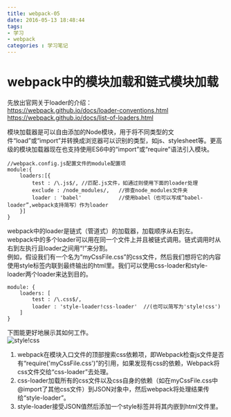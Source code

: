 ```yaml
---
title: webpack-05
date: 2016-05-13 18:48:44
tags:
- 学习
- webpack
categories : 学习笔记
---
```

# webpack中的模块加载和链式模块加载

先放出官网关于loader的介绍：  
https://webpack.github.io/docs/loader-conventions.html  
https://webpack.github.io/docs/list-of-loaders.html  

模块加载器是可以自由添加的Node模块，用于将不同类型的文件“load”或“import”并转换成浏览器可以识别的类型，如js、stylesheet等。更高级的模块加载器现在也支持使用ES6中的“import”或“require”语法引入模块。  
	
	//webpack.config.js配置文件的module配置项
	module:{
		loaders:[{
			test : /\.js$/,	//匹配.js文件，如通过则使用下面的loader处理
			exclude : /node_modules/,	//排查node_modules文件夹
			loader : 'babel'			//使用babel（也可以写成“babel-loader”,webpack支持简写）作为loader
		}]
	}
webpack中的loader是链式（管道式）的加载器，加载顺序从右到左。  
webpack中的多个loader可以用在同一个文件上并且被链式调用。链式调用时从右到左执行且loader之间用“!”来分割。  
例如，假设我们有一个名为“myCssFile.css”的css文件，然后我们想将它的内容使用style标签内联到最终输出的html里。我们可以使用css-loader和style-loader两个loader来达到目的。  

	module: {
		loaders: [
			test : /\.css$/,
			loader : 'style-loader!css-loader'  //(也可以简写为'style!css')
		]
	}
下图能更好地展示其如何工作。  
![style!css](/image/webpack/css-style.png)  
1. webpack在模块入口文件的顶部搜索css依赖项，即Webpack检查js文件是否有“require('myCssFile.css')”的引用，如果发现有css的依赖，Webpack将css文件交给“css-loader”去处理。  
2. css-loader加载所有的css文件以及css自身的依赖（如在myCssFile.css中@import了其他css文件）到JSON对象中，然后webpack将处理结果传给“style-loader”。
3. style-loader接受JSON值然后添加一个style标签并将其内嵌到html文件里。